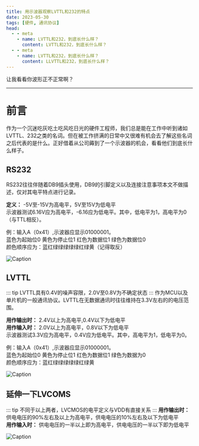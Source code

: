 ```yaml
---
title: 用示波器观察LVTTL和232的特点
date: 2023-05-30
tags: [硬件, 通讯协议]
head:
  - - meta
    - name: LVTTL和232，到底长什么样？
      content: LVTTL和232，到底长什么样？
  - - meta
    - name: LVTTL和232，到底长什么样？
      content: LLVTTL和232，到底长什么样？
---
```


让我看看你波形正不正常啊？

---

# 前言

作为一个沉迷吃灰吃土吃风吃日光的硬件工程师，我们总是能在工作中听到诸如LVTTL、232之类的名词。但在被工作挤满的日常中又很难有机会去了解这些名词之后代表的是什么。正好借着从公司薅到了一个示波器的机会，看看他们到底长什么样子。

## RS232
RS232往往伴随着DB9插头使用，DB9的引脚定义以及连接注意事项本文不做描述，仅对其电平特点进行记录。  

 **定义：** -5V至-15V为高电平，5V至15V为低电平  
 示波器测试6.16V应为高电平，-6.16应为低电平。其中，低电平为1，高电平为0（与TTL相反）。  
   
   例：输入A（0x41）,示波器应显示01000001。  
 蓝色为起始位0 黄色为停止位1 红色为数据位1 绿色为数据位0  
 颜色顺序应为：蓝红绿绿绿绿绿红绿黄（记得取反）  

![Caption](/TEK00002.jpg)


## LVTTL
::: tip
LVTTL具有0.4V的噪声容限，2.0V至0.8V为不确定状态
:::
作为MCU以及单片机的一般通讯协议。LVTTL在无数据通讯时往往维持在3.3V左右的的电压范围。  

 **用作输出时：** 2.4V以上为高电平,0.4V以下为低电平  
 **用作输入时：** 2.0V以上为高电平，0.8V以下为低电平  
 示波器测试3.3V应为高电平，0.4V应为低电平。其中，高电平为1，低电平为0。  

 例：输入A（0x41）,示波器应显示01000001。  
 蓝色为起始位0 黄色为停止位1 红色为数据位1 绿色为数据为0  
 颜色顺序应为：蓝红绿绿绿绿绿红绿黄  

 ![Caption](/TEK00000.jpg)

## 延伸一下LVCOMS
::: tip
不同于以上两者，LVCMOS的电平定义与VDD有直接关系
:::
 **用作输出时：** 供电电压的90%左右及以上为高电平，供电电压的10%左右及以下为低电平  
  **用作输入时：** 供电电压的一半以上即为高电平，供电电压的一半以下即为低电平


![Caption](/TEK00003.jpg)



